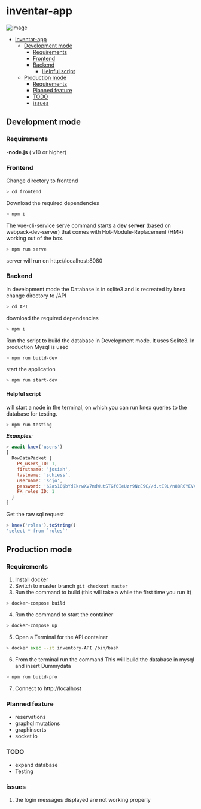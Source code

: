 # inventar-app

![image](https://assets.onthehub.com/attachments/15/33f270b9-b59b-e011-969d-0030487d8897/588f8b12-c253-4418-881f-b31480bdf58a.jpg "logo")

- [inventar-app](#inventar-app)
	- [Development mode](#development-mode)
		- [Requirements](#requirements)
		- [Frontend](#frontend)
		- [Backend](#backend)
			- [Helpful script](#helpful-script)
	- [Production mode](#production-mode)
		- [Requirements](#requirements-1)
		- [Planned feature](#planned-feature)
		- [TODO](#todo)
		- [issues](#issues)



## Development mode

### Requirements
 -**node.js** ( v10 or higher)

### Frontend

Change directory to frontend 

```bash
> cd frontend
```
Download the required dependencies
```bash
> npm i 
```

The vue-cli-service serve command starts a **dev server** (based on webpack-dev-server) that comes with Hot-Module-Replacement (HMR) working out of the box.
```bash
> npm run serve
```
server will run on http://localhost:8080

### Backend

In development mode the Database is in sqlite3 and is recreated by knex
change directory to /API
```bash
> cd API
```

download the required dependencies
```bash
> npm i
```

Run the script to build the database in Development mode. It uses Sqlite3. In production Mysql is used
```bash
> npm run build-dev
```

start the application
```bash
> npm run start-dev
```

#### Helpful script

will start a node in the terminal, on which you can run knex queries to the database for testing.
```bash
> npm run testing
```

***Examples**:*
```js
> await knex('users')
[
  RowDataPacket {
    PK_users_ID: 1,
    firstname: 'josiah',
    lastname: 'schiess',
    username: 'scjo',
    password: '$2a$10$bYdZkrwXv7ndWutSTGf0IeUzr9NzE9C//d.tI9L/n88R0YEVACmQG',
    FK_roles_ID: 1
  }
]
```
Get the raw sql request
```js
> knex('roles').toString()
'select * from `roles`'
```

## Production mode

### Requirements

1. Install docker
2. Switch to master branch `git checkout master `
3. Run the command to build
(this will take a while the first time you run it)
```bash
> docker-compose build
```

4. Run the command to start the container 
```bash
> docker-compose up
```
5. Open a Terminal for the API container
```bash
> docker exec --it inventory-API /bin/bash
```
6. From the terminal run the command 
This will build the database in mysql and insert Dummydata
```bash
> npm run build-pro
```
7. Connect to http://localhost

### Planned feature
-  reservations
-  graphql mutations
-  graphinserts
-  socket io

### TODO
-  expand database
-  Testing

### issues
1. the login messages displayed are not working properly 